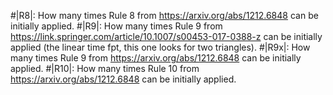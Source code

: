 #|R8|: How many times Rule 8 from https://arxiv.org/abs/1212.6848 can be initially applied.
#|R9|: How many times Rule 9 from https://link.springer.com/article/10.1007/s00453-017-0388-z can be initially applied (the linear time fpt, this one looks for two triangles).
#|R9x|: How many times Rule 9 from https://arxiv.org/abs/1212.6848 can be initially applied.
#|R10|: How many times Rule 10 from https://arxiv.org/abs/1212.6848 can be initially applied.